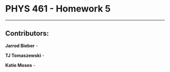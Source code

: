 # PHYS 461 - Homework 5

---

## Contributors:

**Jarrod Bieber** - 

**TJ Tomaszewski** -

**Katie Moses** -
